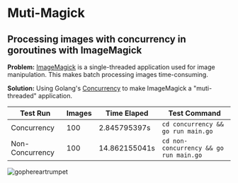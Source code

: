 # Muti-Magick

## Processing images with concurrency in goroutines with ImageMagick

**Problem:** [ImageMagick](https://imagemagick.org/index.php) is a single-threaded application used for image manipulation. This makes batch processing images time-consuming.

**Solution:** Using Golang's [Concurrency](https://medium.com/@trevor4e/learning-gos-concurrency-through-illustrations-8c4aff603b3) to make ImageMagick a "muti-threaded" application.

| Test Run        | Images | Time Elaped   | Test Command                           |
| --------------- | ------ | ------------- | -------------------------------------- |
| Concurrency     | 100    | 2.845795397s  | `cd concurrency && go run main.go`     |
| Non-Concurrency | 100    | 14.862155041s | `cd non-concurrency && go run main.go` |

![gophereartrumpet](https://user-images.githubusercontent.com/18271248/71789087-27857100-2fee-11ea-8e10-3c9ad839be3c.jpg)
